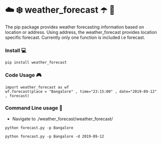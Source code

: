 # :cloud: :snowflake: weather_forecast :open_umbrella: :satellite:



The pip package provides weather forecasting information based on location or address. Using address, the weather_forecast provides location specific forecast. Currently only one function is included i.e forecast. 



### Install :computer:
```
pip install weather_forecast
```

### Code Usage :video_game:
```
import weather_forecast as wf
wf.forecast(place = "Bangalore" , time="23:15:00" , date="2019-09-12" , forecast)
```



### Command Line usage :space_invader:

- Navigate to ./weather_forecast/weather_forecast/

```
python forecast.py -p Bangalore
```

```
python forecast.py -p Bangalore -d 2019-09-12
```
